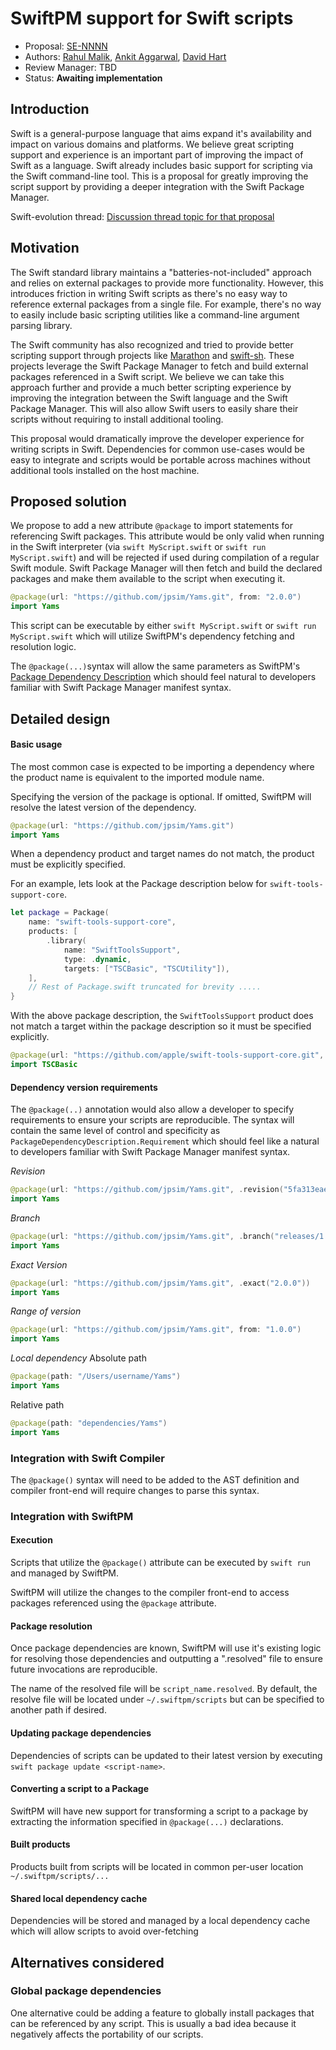 # SwiftPM support for Swift scripts

* Proposal: [SE-NNNN](NNNN-filename.md)
* Authors: [Rahul Malik](https://github.com/rahul-malik), [Ankit Aggarwal](https://github.com/aciidb0mb3r), [David Hart](https://github.com/hartbit)
* Review Manager: TBD
* Status: **Awaiting implementation**

## Introduction

Swift is a general-purpose language that aims expand it's availability and impact on various domains and platforms. We believe great scripting support and experience is an important part of improving the impact of Swift as a language. Swift already includes basic support for scripting via the Swift command-line tool. This is a proposal for greatly improving the script support by providing a deeper integration with the Swift Package Manager.

Swift-evolution thread: [Discussion thread topic for that
proposal](https://forums.swift.org/)

## Motivation

The Swift standard library maintains a "batteries-not-included" approach and relies on external packages to provide more functionality. However, this introduces friction in writing Swift scripts as there's no easy way to reference external packages from a single file. For example, there's no way to easily include basic scripting utilities like a command-line argument parsing library.

The Swift community has also recognized and tried to provide better scripting support through projects like [Marathon](http://github.com/johnsundell/marathon) and [swift-sh](http://github.com/mxcl/swift-sh). These projects leverage the Swift Package Manager to fetch and build external packages referenced in a Swift script. We believe we can take this approach further and provide a much better scripting experience by improving the integration between the Swift language and the Swift Package Manager. This will also allow Swift users to easily share their scripts without requiring to install additional tooling.

This proposal would dramatically improve the developer experience for writing scripts in Swift. Dependencies for common use-cases would be easy to integrate and scripts would be portable across machines without additional tools installed on the host machine. 

## Proposed solution

We propose to add a new attribute `@package` to import statements for referencing Swift packages. This attribute would be only valid when running in the Swift interpreter (via `swift MyScript.swift` or `swift run MyScript.swift`) and will be rejected if used during compilation of a regular Swift module. Swift Package Manager will then fetch and build the declared packages and make them available to the script when executing it.

```swift
@package(url: "https://github.com/jpsim/Yams.git", from: "2.0.0")
import Yams
```

This script can be executable by either `swift MyScript.swift` or `swift run MyScript.swift` which will utilize SwiftPM's dependency fetching and resolution logic.

The `@package(...)`syntax will allow the same parameters as SwiftPM's [Package Dependency Description](https://docs.swift.org/package-manager/PackageDescription/PackageDescription.html#package-dependency) which should feel natural to developers familiar with Swift Package Manager manifest syntax.  

## Detailed design


#### Basic usage
The most common case is expected to be importing a dependency where the product name is equivalent to the imported module name.

Specifying the version of the package is optional. If omitted, SwiftPM will resolve the latest version of the dependency.
```swift
@package(url: "https://github.com/jpsim/Yams.git")
import Yams
```

When a dependency product and target names do not match, the product must be explicitly specified.

For an example, lets look at the Package description below for `swift-tools-support-core`. 
```swift
let package = Package(
    name: "swift-tools-support-core",
    products: [
        .library(
            name: "SwiftToolsSupport",
            type: .dynamic,
            targets: ["TSCBasic", "TSCUtility"]),
    ],
    // Rest of Package.swift truncated for brevity .....
}
```

With the above package description, the `SwiftToolsSupport` product does not match a target within the package description so it must be specified explicitly.

```swift
@package(url: "https://github.com/apple/swift-tools-support-core.git", .exact("0.0.1"), products: ["SwiftToolsSupport"])
import TSCBasic 

```

#### Dependency version requirements

The `@package(..)` annotation would also allow a developer to specify requirements to ensure your scripts are reproducible. The syntax will contain the same level of control and specificity as `PackageDependencyDescription.Requirement` which should feel like a natural to developers familiar with Swift Package Manager manifest syntax.  

*Revision*
```swift
@package(url: "https://github.com/jpsim/Yams.git", .revision("5fa313eae1ca127ad3c706e14c564399989cb1b1")) 
import Yams 
```

*Branch*
```swift
@package(url: "https://github.com/jpsim/Yams.git", .branch("releases/1.0")) 
import Yams 
```

*Exact Version*
```swift
@package(url: "https://github.com/jpsim/Yams.git", .exact("2.0.0")) 
import Yams 
```

*Range of version*
```swift
@package(url: "https://github.com/jpsim/Yams.git", from: "1.0.0") 
import Yams 
```

*Local dependency*
Absolute path
```swift
@package(path: "/Users/username/Yams") 
import Yams 
```

Relative path
```swift
@package(path: "dependencies/Yams") 
import Yams 
```

### Integration with Swift Compiler 

The `@package()` syntax will need to be added to the AST definition and compiler front-end will require changes to parse this syntax.

### Integration with SwiftPM

#### Execution
Scripts that utilize the `@package()` attribute can be executed by `swift run` and managed by SwiftPM.

SwiftPM will utilize the changes to the compiler front-end to access packages referenced using the `@package` attribute.

#### Package resolution 

Once package dependencies are known, SwiftPM will use it's existing logic for resolving those dependencies and outputting a ".resolved" file to ensure future invocations are reproducible.

The name of the resolved file will be `script_name.resolved`. By default, the resolve file will be located under `~/.swiftpm/scripts` but can be specified to another path if desired.

#### Updating package dependencies

Dependencies of scripts can be updated to their latest version by executing `swift package update <script-name>`. 


#### Converting a script to a Package

SwiftPM will have new support for transforming a script to a package by extracting the information specified in `@package(...)` declarations.  

#### Built products

Products built from scripts will be located in common per-user location `~/.swiftpm/scripts/...`

#### Shared local dependency cache

Dependencies will be stored and managed by a local dependency cache which will allow scripts to avoid over-fetching


## Alternatives considered

### Global package dependencies

One alternative could be adding a feature to globally install packages that can be referenced by any script. This is usually a bad idea because it negatively affects the portability of our scripts.
